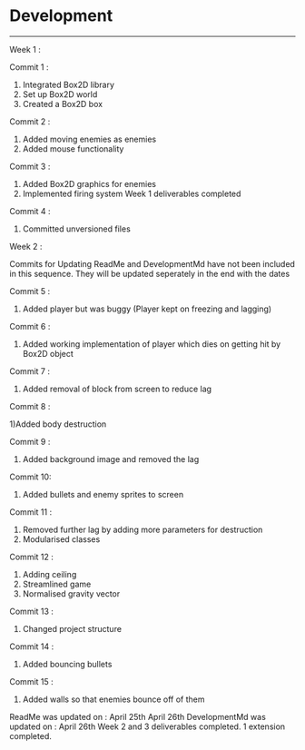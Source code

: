 # Development

---
Week 1 :

Commit 1 : 

1) Integrated Box2D library 
2) Set up Box2D world
3) Created a Box2D box

Commit 2 :

1) Added moving enemies as enemies
2) Added mouse functionality

Commit 3 :

1) Added Box2D graphics for enemies
2) Implemented firing system
Week 1 deliverables completed

Commit 4 :

1) Committed unversioned files

Week 2 :

Commits for Updating ReadMe and DevelopmentMd have not been included in this sequence.
They will be updated seperately in the end with the dates

Commit 5 :

1) Added player but was buggy (Player kept on freezing and lagging)

Commit 6 :

1) Added working implementation of player which dies on getting hit by Box2D object

Commit 7 :

1) Added removal of block from screen to reduce lag

Commit 8 :

1)Added body destruction

Commit 9 :

1) Added background image and removed the lag

Commit 10: 

1) Added bullets and enemy sprites to screen

Commit 11 :

1) Removed further lag by adding more parameters for destruction
2) Modularised classes

Commit 12 :

1) Adding ceiling
2) Streamlined game
3) Normalised gravity vector

Commit 13 :

1) Changed project structure

Commit 14 :

1) Added bouncing bullets

Commit 15 :

1) Added walls so that enemies bounce off of them

ReadMe was updated on :
April 25th
April 26th
DevelopmentMd was updated on :
April 26th
Week 2 and 3 deliverables completed. 1 extension completed.
















